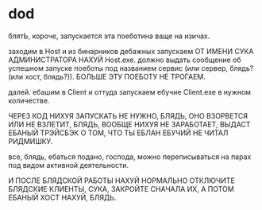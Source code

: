 # dod

блятЬ, короче, запускается эта поеботина ваще на изичах.

заходим в Host и из бинарников дебажных запускаем ОТ ИМЕНИ СУКА АДМИНИСТРАТОРА НАХУЙ Host.exe.
должно выдать сообщение об успешном запуске поеботы под названием сервис (или сервер, блядь? (или хост, блядь?)).
БОЛЬШЕ ЭТУ ПОЕБОТУ НЕ ТРОГАЕМ.

далей.
ебашим в Client и оттуда запускаем ебучие Client.exe в нужном количестве.

ЧЕРЕЗ КОД НИХУЯ ЗАПУСКАТЬ НЕ НУЖНО, БЛЯДЬ, ОНО ВЗОРВЕТСЯ ИЛИ НЕ ВЗЛЕТИТ, БЛЯДЬ, ВООБЩЕ НИХУЯ НЕ ЗАРАБОТАЕТ, ВЫДАСТ ЕБАНЫЙ ТРЭЙСБЭК О ТОМ, ЧТО ТЫ ЕБЛАН ЕБУЧИЙ НЕ ЧИТАЛ РИДМИШКУ.

все, блядь, ебаться подано, господа, можно переписываться на парах под видом активной деятельности.

И ПОСЛЕ БЛЯДСКОЙ РАБОТЫ НАХУЙ НОРМАЛЬНО ОТКЛЮЧИТЕ БЛЯДСКИЕ КЛИЕНТЫ, СУКА, ЗАКРОЙТЕ СНАЧАЛА ИХ, А ПОТОМ ЕБАНЫЙ ХОСТ НАХУЙ, БЛЯДЬ.
